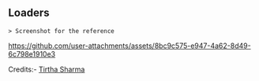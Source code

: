 ## Loaders

    > Screenshot for the reference

https://github.com/user-attachments/assets/8bc9c575-e947-4a62-8d49-6c798e1910e3

Credits:- [Tirtha Sharma](https://github.com/genze121 "Tirtha Sharma")

    
